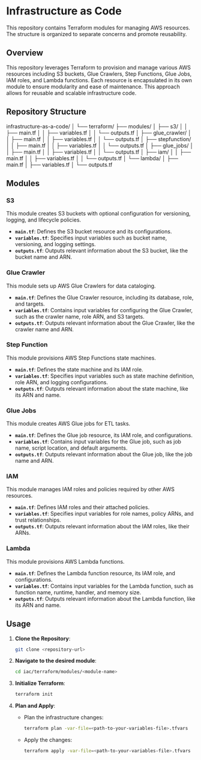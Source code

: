 
# Infrastructure as Code
 
This repository contains Terraform modules for managing AWS resources. The structure is organized to separate concerns and promote reusability.
 
## Overview
 
This repository leverages Terraform to provision and manage various AWS resources including S3 buckets, Glue Crawlers, Step Functions, Glue Jobs, IAM roles, and Lambda functions. Each resource is encapsulated in its own module to ensure modularity and ease of maintenance. This approach allows for reusable and scalable infrastructure code.
 
## Repository Structure
 
infrastructure-as-a-code/
│
└── terraform/
    ├── modules/
    │   ├── s3/
    │   │   ├── main.tf
    │   │   ├── variables.tf
    │   │   └── outputs.tf
    │   ├── glue_crawler/
    │   │   ├── main.tf
    │   │   ├── variables.tf
    │   │   └── outputs.tf
    │   ├── stepfunction/
    │   │   ├── main.tf
    │   │   ├── variables.tf
    │   │   └── outputs.tf
    │   ├── glue_jobs/
    │   │   ├── main.tf
    │   │   ├── variables.tf
    │   │   └── outputs.tf
    │   ├── iam/
    │   │   ├── main.tf
    │   │   ├── variables.tf
    │   │   └── outputs.tf
    │   └── lambda/
    │       ├── main.tf
    │       ├── variables.tf
    │       └── outputs.tf
 
 
 
## Modules
 
### S3
 
This module creates S3 buckets with optional configuration for versioning, logging, and lifecycle policies.
 
- **`main.tf`**: Defines the S3 bucket resource and its configurations.
- **`variables.tf`**: Specifies input variables such as bucket name, versioning, and logging settings.
- **`outputs.tf`**: Outputs relevant information about the S3 bucket, like the bucket name and ARN.
 
### Glue Crawler
 
This module sets up AWS Glue Crawlers for data cataloging.
 
- **`main.tf`**: Defines the Glue Crawler resource, including its database, role, and targets.
- **`variables.tf`**: Contains input variables for configuring the Glue Crawler, such as the crawler name, role ARN, and S3 targets.
- **`outputs.tf`**: Outputs relevant information about the Glue Crawler, like the crawler name and ARN.
 
### Step Function
 
This module provisions AWS Step Functions state machines.
 
- **`main.tf`**: Defines the state machine and its IAM role.
- **`variables.tf`**: Specifies input variables such as state machine definition, role ARN, and logging configurations.
- **`outputs.tf`**: Outputs relevant information about the state machine, like its ARN and name.
 
### Glue Jobs
 
This module creates AWS Glue jobs for ETL tasks.
 
- **`main.tf`**: Defines the Glue job resource, its IAM role, and configurations.
- **`variables.tf`**: Contains input variables for the Glue job, such as job name, script location, and default arguments.
- **`outputs.tf`**: Outputs relevant information about the Glue job, like the job name and ARN.
 
### IAM
 
This module manages IAM roles and policies required by other AWS resources.
 
- **`main.tf`**: Defines IAM roles and their attached policies.
- **`variables.tf`**: Specifies input variables for role names, policy ARNs, and trust relationships.
- **`outputs.tf`**: Outputs relevant information about the IAM roles, like their ARNs.
 
### Lambda
 
This module provisions AWS Lambda functions.
 
- **`main.tf`**: Defines the Lambda function resource, its IAM role, and configurations.
- **`variables.tf`**: Contains input variables for the Lambda function, such as function name, runtime, handler, and memory size.
- **`outputs.tf`**: Outputs relevant information about the Lambda function, like its ARN and name.
 
## Usage
 
1. **Clone the Repository**:
    ```bash
    git clone <repository-url>
    ```
 
2. **Navigate to the desired module**:
    ```bash
    cd iac/terraform/modules/<module-name>
    ```
 
3. **Initialize Terraform**:
    ```bash
    terraform init
    ```
 
4. **Plan and Apply**:
    - Plan the infrastructure changes:
        ```bash
        terraform plan -var-file=<path-to-your-variables-file>.tfvars
        ```
    - Apply the changes:
        ```bash
        terraform apply -var-file=<path-to-your-variables-file>.tfvars
